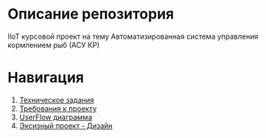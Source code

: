 # Описание репозитория

IIoT курсовой проект на тему Автоматизированная система управления кормлением рыб (АСУ КР)

# Навигация

1. [Техническое задания](./docs/ТЗ.md)
2. [Требования к проекту](./docs/Требования.md)
3. [UserFlow диаграмма]()
4. [Эксизный проект - Дизайн]()
